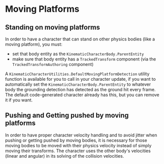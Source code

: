 

# Moving Platforms

## Standing on moving platforms

In order to have a character that can stand on other physics bodies (like a moving platform), you must:
* set that body entity as the `KinematicCharacterBody.ParentEntity`
* make sure that body entity has a `TrackedTransform` component (via the `TrackedTransformAuthoring` component)

A `KinematicCharacterUtilities.DefaultMovingPlatformDetection` utility function is available for you to call in your character update, if you want to automatically set the `KinematicCharacterBody.ParentEntity` to whatever body the grounding detection has detected as the ground hit every frame. The default code-generated character already has this, but you can remove it if you want.

## Pushing and Getting pushed by moving platforms

In order to have proper character velocity handling and to avoid jitter when pushing or getting pushed by moving bodies, it is necessary for those moving bodies to be moved with their physics velocity instead of simply moving their transforms. The character uses the other body's velocities (linear and angular) in its solving of the collision velocities.